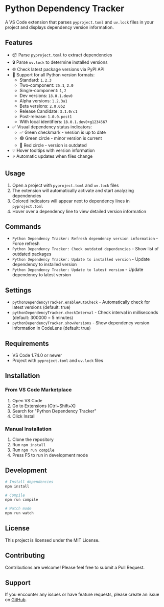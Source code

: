 # Python Dependency Tracker

A VS Code extension that parses `pyproject.toml` and `uv.lock` files in your project and displays dependency version information.

## Features

- 📦 Parse `pyproject.toml` to extract dependencies
- 🔒 Parse `uv.lock` to determine installed versions
- 🌐 Check latest package versions via PyPI API
- 🔢 Support for all Python version formats:
  - Standard: `1.2.3`
  - Two-component: `25.1`, `2.0`
  - Single-component: `1`, `2`
  - Dev versions: `18.0.1.dev0`
  - Alpha versions: `1.2.3a1`
  - Beta versions: `2.0.0b2`
  - Release Candidate: `3.1.0rc1`
  - Post-release: `1.0.0.post1`
  - With local identifiers: `18.0.1.dev0+g1234567`
- ✅ Visual dependency status indicators:
  - ✅ Green checkmark - version is up to date
  - 🟢 Green circle - minor version is current
  - 🔴 Red circle - version is outdated
- 💡 Hover tooltips with version information
- ⚡ Automatic updates when files change

## Usage

1. Open a project with `pyproject.toml` and `uv.lock` files
2. The extension will automatically activate and start analyzing dependencies
3. Colored indicators will appear next to dependency lines in `pyproject.toml`
4. Hover over a dependency line to view detailed version information

## Commands

- `Python Dependency Tracker: Refresh dependency version information` - Force refresh
- `Python Dependency Tracker: Check outdated dependencies` - Show list of outdated packages
- `Python Dependency Tracker: Update to installed version` - Update dependency to installed version
- `Python Dependency Tracker: Update to latest version` - Update dependency to latest version

## Settings

- `pythonDependencyTracker.enableAutoCheck` - Automatically check for latest versions (default: true)
- `pythonDependencyTracker.checkInterval` - Check interval in milliseconds (default: 300000 = 5 minutes)
- `pythonDependencyTracker.showVersions` - Show dependency version information in CodeLens (default: true)

## Requirements

- VS Code 1.74.0 or newer
- Project with `pyproject.toml` and `uv.lock` files

## Installation

### From VS Code Marketplace
1. Open VS Code
2. Go to Extensions (Ctrl+Shift+X)
3. Search for "Python Dependency Tracker"
4. Click Install

### Manual Installation
1. Clone the repository
2. Run `npm install`
3. Run `npm run compile`
4. Press F5 to run in development mode

## Development

```bash
# Install dependencies
npm install

# Compile
npm run compile

# Watch mode
npm run watch
```

## License

This project is licensed under the MIT License.

## Contributing

Contributions are welcome! Please feel free to submit a Pull Request.

## Support

If you encounter any issues or have feature requests, please create an issue on [GitHub](https://github.com/bubaley/python-dependency-tracker/issues). 